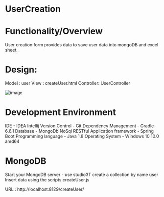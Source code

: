 # UserCreation
# Functionality/Overview

User creation form provides data to save user data into mongoDB and excel sheet.

# Design:

Model : user
View : createUser.html
Controller: UserController


![image](https://user-images.githubusercontent.com/68809796/126525235-cd46884f-c632-4dc2-a270-76264d25f5c7.png)



# Development Environment

IDE - IDEA Intellij
Version Control - Git
Dependency Management - Gradle 6.6.1
Database - MongoDb NoSql
RESTful Application framework - Spring Boot
Programming language - Java 1.8
Operating System - Windows 10 10.0 amd64

# MongoDB

Start your MongoDB server - use studio3T
create a collection by name user
Insert data using the scripts createUser.js


URL : http://localhost:8129/createUser/


